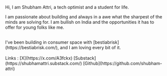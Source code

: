 Hi, I am Shubham Attri, a tech optimist and a student for life. <br>
<p>I am passionate about building and always in a awe what the sharpest of the minds are solving for. I am bullish on India and the opportunities it has to offer for young folks like me. </p>
<br>
I've been building in consumer space with [bestiabrisk](https://bestiabrisk.com/), and I am loving every bit of it.<br> <br>
Links : 
[X](https://x.com/A3fckx)
[Substack](https://shubhamattri.substack.com/)
[Github](https://github.com/shubham-attri)
